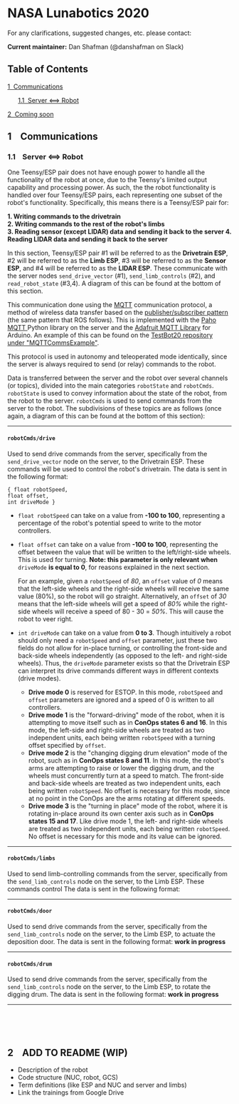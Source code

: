 # NASA Lunabotics 2020

For any clarifications, suggested changes, etc. please contact:

**Current maintainer:** Dan Shafman (@danshafman on Slack)

## Table of Contents
[1&nbsp;&nbsp;Communications](#communications)

&nbsp;&nbsp;&nbsp;&nbsp;&nbsp;&nbsp;[1.1&nbsp;&nbsp;Server ⟺ Robot](#server-robot)

[2&nbsp;&nbsp;Coming soon](#todo)



<a name="communications"></a>

## 1&nbsp;&nbsp;&nbsp;&nbsp;Communications

<a name="server-robot"></a>

### 1.1&nbsp;&nbsp;&nbsp;&nbsp;Server ⟺ Robot

One Teensy/ESP pair does not have enough power to handle all the functionality of the robot at once, due to the Teensy's limited output capability and processing power. As such, the the robot functionality is handled over four Teensy/ESP pairs, each representing one subset of the robot's functionality. Specifically, this means there is a Teensy/ESP pair for:

 **1. Writing commands to the drivetrain</b>\
 2. Writing commands to the rest of the robot's limbs</b>\
 3. Reading sensor (except LIDAR) data and sending it back to the server
  4. Reading LIDAR data and sending it back to the server**

In this section, Teensy/ESP pair #1 will be referred to as the **Drivetrain ESP**, #2 will be referred to as the **Limb ESP**, #3 will be referred to as the **Sensor ESP**, and #4 will be referred to as the **LIDAR ESP**. These communicate with the server nodes `send_drive_vector` (#1), `send_limb_controls` (#2), and `read_robot_state` (#3,4). A diagram of this can be found at the bottom of this section.

This communication done using the [MQTT](https://www.youtube.com/watch?v=2aHV2Fn0I60) communication protocol, a method of wireless data transfer based on the [publisher/subscriber pattern](https://docs.microsoft.com/en-us/azure/architecture/patterns/publisher-subscriber) (the same pattern that ROS follows). This is implemented with the [Paho MQTT ](https://pypi.org/project/paho-mqtt/) Python library on the server and the [Adafruit MQTT Library](https://learn.adafruit.com/mqtt-adafruit-io-and-you/overview) for Arduino. An example of this can be found on the [TestBot20 repository under "MQTTCommsExample"](https://github.com/nyu-rdt/TestBot20.git).

This protocol is used in autonomy and teleoperated mode identically, since the server is always required to send (or relay) commands to the robot. 

Data is transferred between the server and the robot over several channels (or topics), divided into the main categories `robotState` and `robotCmds`. `robotState` is used to convey information about the state of the robot, from the robot to the server. `robotCmds` is used to send commands from the server to the robot. The subdivisions of these topics are as follows (once again, a diagram of this can be found at the bottom of this section):
___
#### `robotCmds/drive`
Used to send drive commands from the server, specifically from the `send_drive_vector` node on the server, to the Drivetrain ESP. These commands will be used to control the robot's drivetrain. The data is sent in the following format: 

```
{ float robotSpeed,
float offset,
int driveMode }
```

- `float robotSpeed` can take on a value from **-100 to 100**, representing a percentage of the robot's potential speed to write to the motor controllers.

- `float offset` can take on a value from **-100 to 100**, representing the offset between the value that will be written to the left/right-side wheels. This is used for turning. **Note: this parameter is only relevant when** `driveMode` **is equal to 0**, for reasons explained in the next section.

  For an example, given a `robotSpeed` of *80*, an `offset` value of *0* means that the left-side wheels and the right-side wheels will receive the same value (80%), so the robot will go straight. Alternatively, an `offset` of *30* means that the left-side wheels will get a speed of *80%* while the right-side wheels will receive a speed of 80 - 30 = *50%*. This will cause the robot to veer right.  

- `int driveMode` can take on a value from **0 to 3**. Though intuitively a robot should only need a `robotSpeed` and `offset` parameter, just these two fields do not allow for in-place turning, or controlling the front-side and back-side wheels independently (as opposed to the left- and right-side wheels). Thus, the `driveMode` parameter exists so that the Drivetrain ESP can interpret its drive commands different ways in different contexts (drive modes).
  - **Drive mode 0** is reserved for ESTOP. In this mode, `robotSpeed` and `offset` parameters are ignored and a speed of 0 is written to all controllers.
  - **Drive mode 1** is the "forward-driving" mode of the robot, when it is attempting to move itself such as in **ConOps states 6 and 16**. In this mode, the left-side and right-side wheels are treated as two independent units, each being written `robotSpeed` with a turning offset specified by `offset`.
  - **Drive mode 2** is the "changing digging drum elevation" mode of the robot, such as in **ConOps states 8 and 11**. In this mode, the robot's arms are attempting to raise or lower the digging drum, and the wheels must concurrently turn at a speed to match. The front-side and back-side wheels are treated as two independent units, each being written `robotSpeed`. No offset is necessary for this mode, since at no point in the ConOps are the arms rotating at different speeds.
  - **Drive mode 3** is the "turning in place" mode of the robot, where it is rotating in-place around its own center axis such as in **ConOps states 15 and 17**. Like drive mode 1, the left- and right-side wheels are treated as two independent units, each being written `robotSpeed`. No offset is necessary for this mode and its value can be ignored.

___
#### `robotCmds/limbs`
Used to send limb-controlling commands from the server, specifically from the `send_limb_controls` node on the server, to the Limb ESP. These commands control  The data is sent in the following format: 

___
#### `robotCmds/door`
Used to send drive commands from the server, specifically from the `send_limb_controls` node on the server, to the Limb ESP, to actuate the deposition door. The data is sent in the following format: **work in progress**

___
#### `robotCmds/drum`
Used to send drive commands from the server, specifically from the `send_limb_controls` node on the server, to the Limb ESP, to rotate the digging drum. The data is sent in the following format: **work in progress**

___
<br />

<br />

<br />

<a name="todo"></a>

## 2&nbsp;&nbsp;&nbsp;&nbsp;ADD TO README (WIP)

- Description of the robot
- Code structure (NUC, robot, GCS)
- Term definitions (like ESP and NUC and server and limbs)
- Link the trainings from Google Drive
